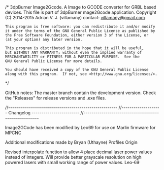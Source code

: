 /*	3dpBurner Image2Gcode. A Image to GCODE converter for GRBL based devices.
    This file is part of 3dpBurner mage2Gcode application.
    Copyright (C) 2014-2015  Adrian V. J. (villamany) contact: villamany@gmail.com

    This program is free software: you can redistribute it and/or modify
    it under the terms of the GNU General Public License as published by
    the Free Software Foundation, either version 3 of the License, or
    (at your option) any later version.

    This program is distributed in the hope that it will be useful,
    but WITHOUT ANY WARRANTY; without even the implied warranty of
    MERCHANTABILITY or FITNESS FOR A PARTICULAR PURPOSE.  See the
    GNU General Public License for more details.

    You should have received a copy of the GNU General Public License
    along with this program.  If not, see <http://www.gnu.org/licenses/>.
*/

GitHub notes:
The master branch contain the development version.
Check the "Releases" for release versions and .exe files.

//-------------------------------------------------------
//-------------------- Changelog ------------------------
//-------------------------------------------------------

Image2GCode has been modified by Leo69 for use on Marlin firmware for MPCNC

Additional modifications made by Bryan (Uthayne)
    Profiles
    Origin
    
Revised interpolate function to allow 4 place decimal laser power values instead of integers. Will provide better grayscale resolution on high powered lasers with small working range of power values. Leo-69
